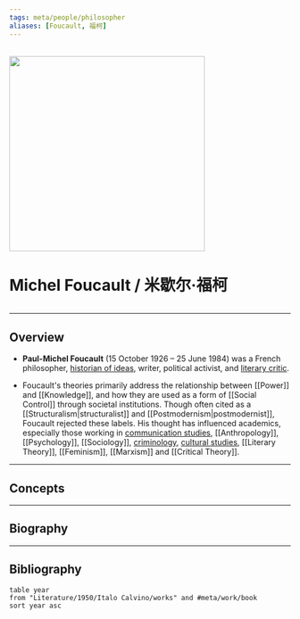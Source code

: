 ```yaml
---
tags: meta/people/philosopher
aliases: [Foucault, 福柯]
---
```


<br>

<img src="https://static01.nyt.com/images/2021/05/25/opinion/25douthat-lead/25douthat-lead-mediumSquareAt3X.jpg" width="350px">

# Michel Foucault / 米歇尔·福柯

```toc
```

---

## Overview

- **Paul-Michel Foucault** (15 October 1926 – 25 June 1984) was a French philosopher, [historian of ideas](https://www.wikiwand.com/en/History_of_ideas), writer, political activist, and [literary critic](https://www.wikiwand.com/en/Literary_criticism).

- Foucault's theories primarily address the relationship between [[Power]] and [[Knowledge]], and how they are used as a form of [[Social Control]] through societal institutions. Though often cited as a [[Structuralism|structuralist]] and [[Postmodernism|postmodernist]], Foucault rejected these labels. His thought has influenced academics, especially those working in [communication studies](https://www.wikiwand.com/en/Communication_studies), [[Anthropology]], [[Psychology]], [[Sociology]], [criminology](https://www.wikiwand.com/en/Criminology "Criminology"), [cultural studies](https://www.wikiwand.com/en/Cultural_studies), [[Literary Theory]], [[Feminism]], [[Marxism]] and [[Critical Theory]].

---

## Concepts

---

## Biography

---

## Bibliography

```dataview
table year
from "Literature/1950/Italo Calvino/works" and #meta/work/book 
sort year asc
```
